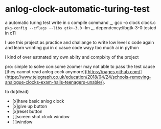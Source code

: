 # anlog-clock-automatic-turing-test
a automatic turing test write in c
compile command
,,,
gcc -o clock clock.c `pkg-config --cflags --libs gtk+-3.0` -lm
,,,
dependency:libgtk-3-0
tested in c11


I use this project as practice and challange to write low level c code again and learn wrinting gui in c
casue code wayy too much ai in python

i kind of over estmated my own abilty and compixity of the project

pro: simple to solve
con:some zoomer may not able to pass the test cause [they cannot read anlog cock anymore]([https://pages.github.com/](https://www.telegraph.co.uk/education/2018/04/24/schools-removing-analogue-clocks-exam-halls-teenagers-unable/).

to do(dead)
- [x]have basic anlog clock
- [x]give up button
- [x]reset button
- [ ]screen shot clock window
- [ ]window 
